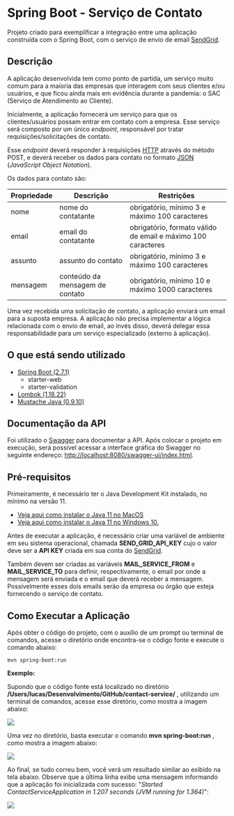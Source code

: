 # Spring Boot - Serviço de Contato

Projeto criado para exemplificar a integração entre uma aplicação construída com o Spring Boot, com o serviço de envio
de email [SendGrid](https://sendgrid.com/).

## Descrição

A aplicação desenvolvida tem como ponto de partida, um serviço muito comum para a maioria das empresas que interagem com
seus clientes e/ou usuários, e que ficou ainda mais em evidência durante a pandemia: o SAC (Serviço de Atendimento ao
Cliente).

Inicialmente, a aplicação fornecerá um serviço para que os clientes/usuários possam entrar em contato com a empresa.
Esse serviço será composto por um único _endpoint_, responsável por tratar requisições/solicitações de contato.

Esse  _endpoint_  deverá responder à requisições [HTTP](https://developer.mozilla.org/en-US/docs/Web/HTTP) através do
método POST, e deverá receber os dados para contato no formato [JSON](https://www.json.org/json-en.html) (_JavaScript
Object Notation_).

Os dados para contato são:

| Propriedade | Descrição                       | Restrições  |
|-------------|---------------------------------|-------------|
| nome        | nome do contatante              | obrigatório, mínimo 3 e máximo 100 caracteres |
| email       | email do contatante             | obrigatório, formato válido de email e máximo 100 caracteres |
| assunto     | assunto do contato              | obrigatório, mínimo 3 e máximo 100 caracteres |
| mensagem    | conteúdo da mensagem de contato | obrigatório, mínimo 10 e máximo 1000 caracteres |

Uma vez recebida uma solicitação de contato, a aplicação enviará um email para a suposta empresa. A aplicação não
precisa implementar a lógica relacionada com o envio de email, ao invés disso, deverá delegar essa responsabilidade para
um serviço especializado (externo à aplicação).

## O que está sendo utilizado

* [Spring Boot (2.7.1)](https://docs.spring.io/spring-boot/docs/2.6.1/reference/html/getting-started.html)
  * starter-web
  * starter-validation
* [Lombok (1.18.22)](https://projectlombok.org/setup/maven)
* [Mustache Java (0.9.10)](https://github.com/spullara/mustache.java)

## Documentação da API

Foi utilizado o [Swagger](https://swagger.io/) para documentar a API. Após colocar o projeto em execução, será 
possível acessar a interface gráfica do Swagger no seguinte endereço: [http://localhost:8080/swagger-ui/index.html](http://localhost:8080/swagger-ui/index.html).

## Pré-requisitos

Primeiramente, é necessário ter o Java Development Kit instalado, no mínimo na versão 11. 
* [Veja aqui como instalar o Java 11 no MacOS](https://lucasmgaldino.medium.com/instalando-o-java-jdk-e-jre-no-mac-os-high-sierra-dff85d8d61d5)
* [Veja aqui como instalar o Java 11 no Windows 10.](https://lucasmgaldino.medium.com/instalando-o-java-jre-e-jdk-no-windows-10-4a657d1222d)

Antes de executar a aplicação, é necessário criar uma variável de ambiente em seu sistema operacional, chamada __SEND_GRID_API_KEY__ cujo o valor deve ser a __API KEY__ criada em sua conta do [SendGrid](https://sendgrid.com/).

Também devem ser criadas as variáveis __MAIL_SERVICE_FROM__ e __MAIL_SERVICE_TO__ para definir, respectivamente, o email por onde a mensagem será enviada e o email que deverá receber a mensagem. Possívelmente esses dois emails serão da empresa ou órgão que esteja fornecendo o serviço de contato.


## Como Executar a Aplicação

Após obter o código do projeto, com o auxílio de um prompt ou terminal de comandos, acesse o diretório onde encontra-se o código fonte e execute o comando abaixo:

```
mvn spring-boot:run
```

__Exemplo:__

Supondo que o código fonte está localizado no diretório __/Users/lucas/Desenvolvimento/GitHub/contact-service/__ , utilizando um terminal de comandos, acesse esse diretório, como mostra a imagem abaixo:

![](https://user-images.githubusercontent.com/33494156/177231120-d51d3e42-fe81-4b44-a411-d5d702a8c484.jpeg)

Uma vez no diretório, basta executar o comando __mvn spring-boot:run__ , como mostra a imagem abaixo:

![](https://user-images.githubusercontent.com/33494156/177231118-b94b3d71-0ae8-4971-afbb-63963e7aefc4.jpeg)

Ao final, se tudo correu bem, você verá um resultado similar ao exibido na tela abaixo. Observe que a última linha exibe uma mensagem informando que a aplicação foi inicializada com sucesso: "*Started ContactServiceApplication in 1.207 seconds (JVM running for 1.364)*":

![](https://user-images.githubusercontent.com/33494156/177231117-3f386f97-a096-4ed3-880d-7ceab847231e.png)
